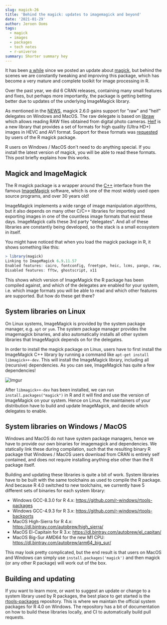 ```yaml
---
slug: magick-26
title: 'Behind the magick: updates to imagemagick and beyond'
date: '2021-01-29'
author: Jeroen Ooms
tags:
  - magick
  - images
  - packages
  - tech notes
  - r-universe
summary: Shorter summary hey
---
```


It has been [a while](https://ropensci.org/technotes/2019/09/27/ropensci-docs/) since we posted an update about [magick](https://docs.ropensci.org/magick/articles/intro.html), but behind the scenes we are constantly tweaking and improving this package, which has become a very mature and complete toolkit for image processing in R.

Over the past year, we did 6 CRAN releases, containing many small features and fixes, but perhaps more importantly, the package is getting betting better due to updates of the underlying ImageMagick library. 

As mentioned in the [NEWS](https://cran.r-project.org/web/packages/magick/NEWS), magick 2.6.0 gains support for "raw" and "heif" delegates on Windows and MacOS. The raw delegate is based on [libraw](https://www.libraw.org/) which allows reading RAW files obtained from digital photo cameras. [Heif](https://github.com/strukturag/libheif) is a new library that provides a set of formats for high quality (Ultra HD+) images in HEVC and AV1 format. Support for these formats was [requested](https://github.com/ropensci/magick/issues/292) by users of the R magick package. 

R users on Windows / MacOS don't need to do anything special. If you install the latest version of magick, you will be able to read these formats. This post briefly explains how this works.

## Magick and ImageMagick

The R magick package is a wrapper around the [C++](https://www.imagemagick.org/Magick++/STL.html) interface from the famous [ImageMagick](https://en.wikipedia.org/wiki/ImageMagick) software, which is one of the most widely used open source programs, and over 30 years old! 

ImageMagick implements a wide range of image manipulation algorithms, but it also depends on many other C/C++ libraries for importing and exporting images in one of the countless image formats that exist these days. ImageMagick calls these 3rd party "delegates". And all of these libraries are constantly being developed, so the stack is a small ecosystem in itself.

You might have noticed that when you load the magick package in R, it shows something like this:

```r
> library(magick)
Linking to ImageMagick 6.9.11.57
Enabled features: cairo, fontconfig, freetype, heic, lcms, pango, raw, rsvg, webp
Disabled features: fftw, ghostscript, x11
```

This shows which version of ImageMagick the R package has been compiled against, and which of the delegates are enabled for your system, i.e. which image formats you will be able to read and which other features are supported. But how do these get there?

## System libraries on Linux

On Linux systems, ImageMagick is provided by the system package manager, e.g. `apt` or `yum`. The system package manager provides the imagemagick binaries, and also automatically installs all other system libraries that ImageMagick depends on for the delegates.

In order to install the magick package on Linux, users have to first install the ImageMagick C++ library by running a command like `apt-get install libmagick++-dev`. This will install the ImageMagick library, including all (recursive) dependencies. As you can see, ImageMagick has quite a few dependencies!

![Imgur](https://imgur.com/FCadYMu.png)

After `libmagick++-dev` has been installed, we can run `install.packages("magick")` in R and it will find and use the version of ImageMagick on your system. Hence on Linux, the maintainers of your distribution have to build and update ImageMagick, and decide which delegates to enable.

## System libraries on Windows / MacOS

Windows and MacOS do not have system package managers, hence we have to provide our own binaries for imagemagick and dependencies. We statically link these during compilation, such that the resulting binary R package that Windows / MacOS users download from CRAN is entirely self contained, and does not require installing anything else other than the R package itself.

Building and updating these libraries is quite a bit of work. System libraries have to be built with the same toolchains as used to compile the R package. And because R 4.0 switched to new toolchains, we currently have 5 different sets of binaries for each system library:

 - Windows GCC-8.3.0 for R 4.x: https://github.com/r-windows/rtools-packages
 - Windows GCC-4.9.3 for R 3.x: https://github.com/r-windows/rtools-backports
 - MacOS High-Sierra for R 4.x: https://dl.bintray.com/autobrew/high_sierra/
 - MacOS El-Capitain for R 3.x: https://dl.bintray.com/autobrew/el_capitan/
 - MacOS Big-Sur AMD64 for the new M1 CPU: https://dl.bintray.com/autobrew/arm64_big_sur/

This may look pretty complicated, but the end result is that users on MacOS and Windows can simply use `install.packages('magick')` and then magick (or any other R package) will work out of the box.

## Building and updating

If you want to learn more, or want to suggest an update or change to a system library used by R packages, the best place to get started is the [rtools-packages](https://github.com/r-windows/rtools-packages) repository. This is where we maintain the official system packages for R 4.0 on Windows. The repository has a bit of documentation on how to build these libraries locally, and CI to automatically build pull requests.
